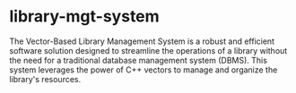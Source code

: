 # library-mgt-system
The Vector-Based Library Management System is a robust and efficient software solution designed to streamline the operations of a library without the need for a traditional database management system (DBMS). This system leverages the power of C++ vectors to manage and organize the library's resources.
